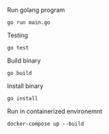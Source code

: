 Run golang program

`go run main.go`

Testing

`go test`

Build binary

`go build`

Install binary

`go install`

Run in containerized environemnt

`docker-compose up --build`
